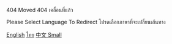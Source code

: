 404 Moved
404 เคลื่อนที่แล้ว

Please Select Language To Redirect
โปรดเลือกภาษาที่จะเปลี่ยนเส้นทาง

[English](readme_en.md) [ไทย](readme_th.md) [中文 Small](readme_zh_1)

